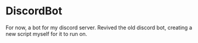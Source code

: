 # DiscordBot

For now, a bot for my discord server. Revived the old discord bot, creating a new script myself for it to run on.

